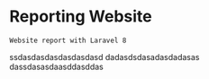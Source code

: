 # Reporting Website
```
Website report with Laravel 8
```
ssdasdasdasdasdasdasd
dadasdsdasadasdadasas
dassdasasdaasddasddas
